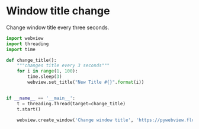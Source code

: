# Window title change

Change window title every three seconds.

``` python
import webview
import threading
import time

def change_title():
    """changes title every 3 seconds"""
    for i in range(1, 100):
        time.sleep(3)
        webview.set_title("New Title #{}".format(i))


if __name__ == '__main__':
    t = threading.Thread(target=change_title)
    t.start()

    webview.create_window('Change window title', 'https://pywebview.flowrl.com/hello')
```